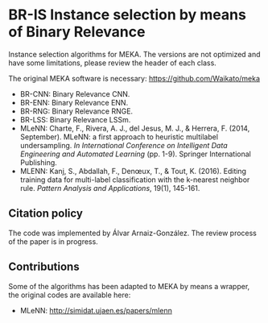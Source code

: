 # BR-IS Instance selection by means of Binary Relevance
Instance selection algorithms for MEKA. The versions are not optimized and have some limitations, please review the header of each class.

The original MEKA software is necessary: https://github.com/Waikato/meka

* BR-CNN: Binary Relevance CNN.
* BR-ENN: Binary Relevance ENN.
* BR-RNG: Binary Relevance RNGE.
* BR-LSS: Binary Relevance LSSm.
* MLeNN: Charte, F., Rivera, A. J., del Jesus, M. J., & Herrera, F. (2014, September). MLeNN: a first approach to heuristic multilabel undersampling. _In International Conference on Intelligent Data Engineering and Automated Learning_ (pp. 1-9). Springer International Publishing.
* MLENN: Kanj, S., Abdallah, F., Denœux, T., & Tout, K. (2016). Editing training data for multi-label classification with the k-nearest neighbor rule. _Pattern Analysis and Applications_, 19(1), 145-161.

## Citation policy
The code was implemented by Álvar Arnaiz-González. The review process of the paper is in progress.

## Contributions
Some of the algorithms has been adapted to MEKA by means a wrapper, the original codes are available here:

* MLeNN: http://simidat.ujaen.es/papers/mlenn
